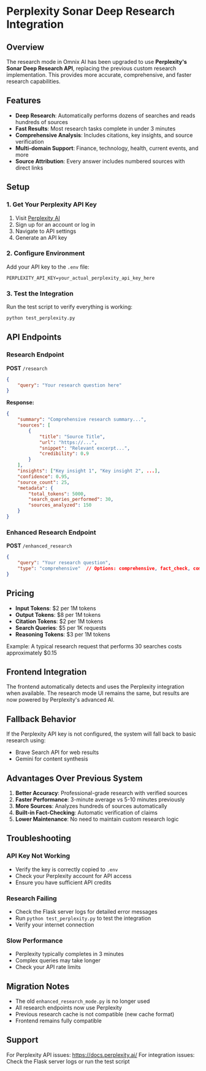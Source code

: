 # Perplexity Sonar Deep Research Integration

## Overview
The research mode in Omnix AI has been upgraded to use **Perplexity's Sonar Deep Research API**, replacing the previous custom research implementation. This provides more accurate, comprehensive, and faster research capabilities.

## Features
- **Deep Research**: Automatically performs dozens of searches and reads hundreds of sources
- **Fast Results**: Most research tasks complete in under 3 minutes
- **Comprehensive Analysis**: Includes citations, key insights, and source verification
- **Multi-domain Support**: Finance, technology, health, current events, and more
- **Source Attribution**: Every answer includes numbered sources with direct links

## Setup

### 1. Get Your Perplexity API Key
1. Visit [Perplexity AI](https://www.perplexity.ai/)
2. Sign up for an account or log in
3. Navigate to API settings
4. Generate an API key

### 2. Configure Environment
Add your API key to the `.env` file:
```env
PERPLEXITY_API_KEY=your_actual_perplexity_api_key_here
```

### 3. Test the Integration
Run the test script to verify everything is working:
```bash
python test_perplexity.py
```

## API Endpoints

### Research Endpoint
**POST** `/research`
```json
{
    "query": "Your research question here"
}
```

**Response:**
```json
{
    "summary": "Comprehensive research summary...",
    "sources": [
        {
            "title": "Source Title",
            "url": "https://...",
            "snippet": "Relevant excerpt...",
            "credibility": 0.9
        }
    ],
    "insights": ["Key insight 1", "Key insight 2", ...],
    "confidence": 0.95,
    "source_count": 25,
    "metadata": {
        "total_tokens": 5000,
        "search_queries_performed": 30,
        "sources_analyzed": 150
    }
}
```

### Enhanced Research Endpoint
**POST** `/enhanced_research`
```json
{
    "query": "Your research question",
    "type": "comprehensive"  // Options: comprehensive, fact_check, comparative
}
```

## Pricing
- **Input Tokens**: $2 per 1M tokens
- **Output Tokens**: $8 per 1M tokens
- **Citation Tokens**: $2 per 1M tokens
- **Search Queries**: $5 per 1K requests
- **Reasoning Tokens**: $3 per 1M tokens

Example: A typical research request that performs 30 searches costs approximately $0.15

## Frontend Integration
The frontend automatically detects and uses the Perplexity integration when available. The research mode UI remains the same, but results are now powered by Perplexity's advanced AI.

## Fallback Behavior
If the Perplexity API key is not configured, the system will fall back to basic research using:
- Brave Search API for web results
- Gemini for content synthesis

## Advantages Over Previous System
1. **Better Accuracy**: Professional-grade research with verified sources
2. **Faster Performance**: 3-minute average vs 5-10 minutes previously
3. **More Sources**: Analyzes hundreds of sources automatically
4. **Built-in Fact-Checking**: Automatic verification of claims
5. **Lower Maintenance**: No need to maintain custom research logic

## Troubleshooting

### API Key Not Working
- Verify the key is correctly copied to `.env`
- Check your Perplexity account for API access
- Ensure you have sufficient API credits

### Research Failing
- Check the Flask server logs for detailed error messages
- Run `python test_perplexity.py` to test the integration
- Verify your internet connection

### Slow Performance
- Perplexity typically completes in 3 minutes
- Complex queries may take longer
- Check your API rate limits

## Migration Notes
- The old `enhanced_research_mode.py` is no longer used
- All research endpoints now use Perplexity
- Previous research cache is not compatible (new cache format)
- Frontend remains fully compatible

## Support
For Perplexity API issues: https://docs.perplexity.ai/
For integration issues: Check the Flask server logs or run the test script